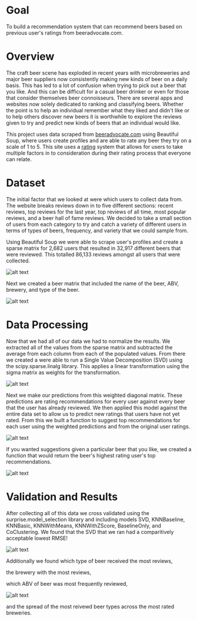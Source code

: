 # Goal
To build a recommendation system that can recommend beers based on previous user's ratings from beeradvocate.com.

# Overview
The craft beer scene has exploded in recent years with microbreweries and major beer suppliers now consistently making 
new kinds of beer on a daily basis. This has led to a lot of confusion when trying to pick out a beer that you like. And
this can be difficult for a casual beer drinker or even for those that consider themselves beer connoisseurs. There are
several apps and websites now solely dedicated to ranking and classifying beers. Whether the point is to help an individual
remember what they liked and didn't like or to help others discover new beers it is worthwhile to explore the reviews given
to try and predict new kinds of beers that an individual would like.

This project uses data scraped from [beeradvocate.com](https://www.beeradvocate.com/) using Beautiful Soup, where users
create profiles and are able to rate any beer they try on a scale of 1 to 5. This site uses a [rating](https://www.beeradvocate.com/community/threads/how-to-review-a-beer.241156/)
system that allows for users to take multiple factors in to consideration during their rating process that everyone can
relate.

# Dataset
The initial factor that we looked at were which users to collect data from. The website breaks reviews down in to five different
sections: recent reviews, top reviews for the last year, top reviews of all time, most popular reviews, and a beer hall of 
fame reviews. We decided to take a small section of users from each category to try and catch a variety of different users
in terms of types of beers, frequency, and variety that we could sample from.

Using Beautiful Soup we were able to scrape user's profiles and create a sparse matrix for 2,682 users that resulted in 32,917
different beers that were reviewed. This totalled 86,133 reviews amongst all users that were collected.

![alt text](https://github.com/scbronder/beer_recommendations/blob/master/Screen%20Shot%202019-01-24%20at%208.53.14%20AM.png)


Next we created a beer matrix that included the name of the beer,  ABV, brewery, and type of the beer.

![alt text](https://github.com/scbronder/beer_recommendations/blob/master/Screen%20Shot%202019-01-24%20at%209.05.38%20AM.png)

# Data Processing
Now that we had all of our data we had to normalize the results. We extracted all of the values from the sparse matrix and 
subtracted the average from each column from each of the populated values. From there we created a were able to run a 
Single Value Decomposition (SVD) using the scipy.sparse.linalg library. This applies a linear transformation using the sigma
matrix as weights for the transformation. 

![alt text](https://github.com/scbronder/beer_recommendations/blob/master/Screen%20Shot%202019-01-24%20at%209.21.20%20AM.png)

Next we make our predictions from this weighted diagonal matrix. These predictions are rating recommendations for every user
against every beer that the user has already reviewed. We then applied this model against the entire data set to 
allow us to predict new ratings that users have not yet rated. From this we built a function to suggest top recommendations
for each user using the weighted predictions and from the original user ratings. 

![alt text](https://github.com/scbronder/beer_recommendations/blob/master/Screen%20Shot%202019-01-24%20at%209.29.43%20AM.png)

If you wanted suggestions given a particular beer that you like, we created a function that would return the beer's highest rating user's top recommendations.

 ![alt text](https://github.com/scbronder/beer_recommendations/blob/master/Screen%20Shot%202019-01-24%20at%209.37.26%20AM.png)
 
 # Validation and Results
 
 After collecting all of this data we cross validated using the surprise.model_selection library and including models SVD, KNNBaseline, KNNBasic, KNNWithMeans, KNNWithZScore, BaselineOnly, and CoClustering. 
We found that the SVD that we ran had a comparitively acceptable lowest RMSE! 

![alt text](https://github.com/scbronder/beer_recommendations/blob/master/Screen%20Shot%202019-01-24%20at%209.44.14%20AM.png)

Additionally we found which type of beer received the most reviews,



the brewery with the most reviews,



which ABV of beer was most frequently reviewed,

![alt text](https://github.com/scbronder/beer_recommendations/blob/master/Screen%20Shot%202019-01-24%20at%209.50.54%20AM.png)

and the spread of the most reivewd beer types across the most rated breweries.


